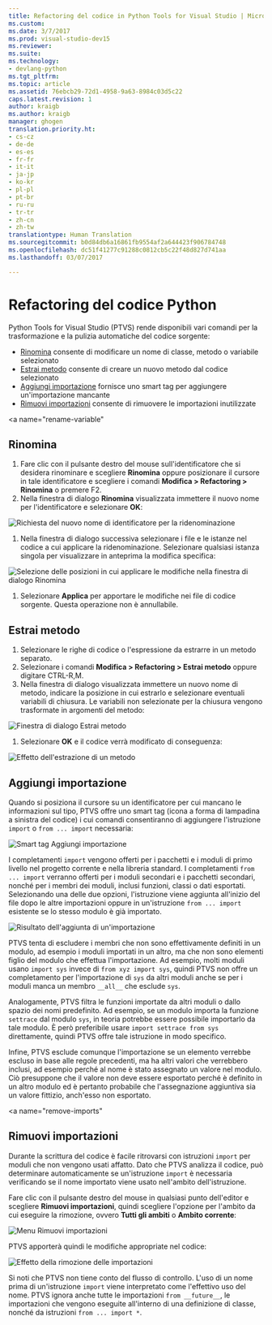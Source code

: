 ```yaml
---
title: Refactoring del codice in Python Tools for Visual Studio | Microsoft Docs
ms.custom: 
ms.date: 3/7/2017
ms.prod: visual-studio-dev15
ms.reviewer: 
ms.suite: 
ms.technology:
- devlang-python
ms.tgt_pltfrm: 
ms.topic: article
ms.assetid: 76ebcb29-72d1-4958-9a63-8984c03d5c22
caps.latest.revision: 1
author: kraigb
ms.author: kraigb
manager: ghogen
translation.priority.ht:
- cs-cz
- de-de
- es-es
- fr-fr
- it-it
- ja-jp
- ko-kr
- pl-pl
- pt-br
- ru-ru
- tr-tr
- zh-cn
- zh-tw
translationtype: Human Translation
ms.sourcegitcommit: b0d84db6a16861fb9554af2a644423f906784748
ms.openlocfilehash: dc51f41277c91288c0812cb5c22f48d827d741aa
ms.lasthandoff: 03/07/2017

---
```


# <a name="refactoring-python-code"></a>Refactoring del codice Python

Python Tools for Visual Studio (PTVS) rende disponibili vari comandi per la trasformazione e la pulizia automatiche del codice sorgente:

- [Rinomina](#rename) consente di modificare un nome di classe, metodo o variabile selezionato
- [Estrai metodo](#extract-method) consente di creare un nuovo metodo dal codice selezionato
- [Aggiungi importazione](#add-import) fornisce uno smart tag per aggiungere un'importazione mancante
- [Rimuovi importazioni](#remove-imports) consente di rimuovere le importazioni inutilizzate

<a name="rename-variable"</a>
## <a name="rename"></a>Rinomina

1. Fare clic con il pulsante destro del mouse sull'identificatore che si desidera rinominare e scegliere **Rinomina** oppure posizionare il cursore in tale identificatore e scegliere i comandi **Modifica > Refactoring > Rinomina** o premere F2.
1. Nella finestra di dialogo **Rinomina** visualizzata immettere il nuovo nome per l'identificatore e selezionare **OK**:

  ![Richiesta del nuovo nome di identificatore per la ridenominazione](media/code-refactor-rename-1.png)

1. Nella finestra di dialogo successiva selezionare i file e le istanze nel codice a cui applicare la ridenominazione. Selezionare qualsiasi istanza singola per visualizzare in anteprima la modifica specifica:

  ![Selezione delle posizioni in cui applicare le modifiche nella finestra di dialogo Rinomina](media/code-refactor-rename-2.png)

1. Selezionare **Applica** per apportare le modifiche nei file di codice sorgente. Questa operazione non è annullabile.

## <a name="extract-method"></a>Estrai metodo

1. Selezionare le righe di codice o l'espressione da estrarre in un metodo separato.
1. Selezionare i comandi **Modifica > Refactoring > Estrai metodo** oppure digitare CTRL-R,M.
1. Nella finestra di dialogo visualizzata immettere un nuovo nome di metodo, indicare la posizione in cui estrarlo e selezionare eventuali variabili di chiusura. Le variabili non selezionate per la chiusura vengono trasformate in argomenti del metodo:

  ![Finestra di dialogo Estrai metodo](media/code-refactor-extract-method-1.png)

1. Selezionare **OK** e il codice verrà modificato di conseguenza:

  ![Effetto dell'estrazione di un metodo](media/code-refactor-extract-method-2.png)

## <a name="add-import"></a>Aggiungi importazione

Quando si posiziona il cursore su un identificatore per cui mancano le informazioni sul tipo, PTVS offre uno smart tag (icona a forma di lampadina a sinistra del codice) i cui comandi consentiranno di aggiungere l'istruzione `import` o `from ... import` necessaria:

![Smart tag Aggiungi importazione](media/code-refactor-add-import-1.png)

I completamenti `import` vengono offerti per i pacchetti e i moduli di primo livello nel progetto corrente e nella libreria standard. I completamenti `from ... import` verranno offerti per i moduli secondari e i pacchetti secondari, nonché per i membri dei moduli, inclusi funzioni, classi o dati esportati. Selezionando una delle due opzioni, l'istruzione viene aggiunta all'inizio del file dopo le altre importazioni oppure in un'istruzione `from ... import` esistente se lo stesso modulo è già importato.

![Risultato dell'aggiunta di un'importazione](media/code-refactor-add-import-2.png)

PTVS tenta di escludere i membri che non sono effettivamente definiti in un modulo, ad esempio i moduli importati in un altro, ma che non sono elementi figlio del modulo che effettua l'importazione. Ad esempio, molti moduli usano `import sys` invece di `from xyz import sys`, quindi PTVS non offre un completamento per l'importazione di `sys` da altri moduli anche se per i moduli manca un membro `__all__` che esclude `sys`.

Analogamente, PTVS filtra le funzioni importate da altri moduli o dallo spazio dei nomi predefinito. Ad esempio, se un modulo importa la funzione `settrace` dal modulo `sys`, in teoria potrebbe essere possibile importarlo da tale modulo. È però preferibile usare `import settrace from sys` direttamente, quindi PTVS offre tale istruzione in modo specifico.

Infine, PTVS esclude comunque l'importazione se un elemento verrebbe escluso in base alle regole precedenti, ma ha altri valori che verrebbero inclusi, ad esempio perché al nome è stato assegnato un valore nel modulo. Ciò presuppone che il valore non deve essere esportato perché è definito in un altro modulo ed è pertanto probabile che l'assegnazione aggiuntiva sia un valore fittizio, anch'esso non esportato.

<a name="remove-imports"</a>
## <a name="remove-unused-imports"></a>Rimuovi importazioni

Durante la scrittura del codice è facile ritrovarsi con istruzioni `import` per moduli che non vengono usati affatto. Dato che PTVS analizza il codice, può determinare automaticamente se un'istruzione `import` è necessaria verificando se il nome importato viene usato nell'ambito dell'istruzione.

Fare clic con il pulsante destro del mouse in qualsiasi punto dell'editor e scegliere **Rimuovi importazioni**, quindi scegliere l'opzione per l'ambito da cui eseguire la rimozione, ovvero **Tutti gli ambiti** o **Ambito corrente**:

![Menu Rimuovi importazioni](media/code-refactor-remove-imports-1.png)

PTVS apporterà quindi le modifiche appropriate nel codice:

![Effetto della rimozione delle importazioni](media/code-refactor-remove-imports-2.png)

Si noti che PTVS non tiene conto del flusso di controllo. L'uso di un nome prima di un'istruzione `import` viene interpretato come l'effettivo uso del nome. PTVS ignora anche tutte le importazioni `from __future__`, le importazioni che vengono eseguite all'interno di una definizione di classe, nonché da istruzioni `from ... import *`.
